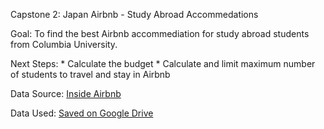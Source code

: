 Capstone 2: Japan Airbnb - Study Abroad Accommedations

Goal: To find the best Airbnb accommediation for study abroad students from Columbia University.

Next Steps:
    * Calculate the budget
    * Calculate and limit maximum number of students to travel and stay in Airbnb

Data Source: [Inside Airbnb](http://insideairbnb.com/get-the-data.html)

Data Used: [Saved on Google Drive](https://bit.ly/2BYg5n0)